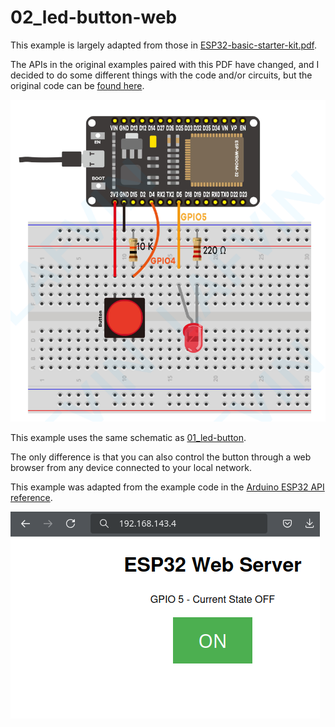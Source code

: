 # 02_led-button-web

This example is largely adapted from those in [ESP32-basic-starter-kit.pdf](./ESP32-basic-starter-kit.pdf).

The APIs in the original examples paired with this PDF have changed, and I decided to do some different things with the code and/or circuits, but the original code can be [found here](https://www.dropbox.com/scl/fo/6znlij3eb23ih4jxcpv2w/AKvB1t9CCUgoVRVtGen8Yrw?rlkey=z84anl0hs940qf9fpl7l8q8q2&e=1&dl=0).

![schematic](./schematic.png)

This example uses the same schematic as [01_led-button](../01_led-button/).

The only difference is that you can also control the button through a web browser from any device connected to your local network.

This example was adapted from the example code in the [Arduino ESP32 API reference](https://docs.espressif.com/projects/arduino-esp32/en/latest/api/wifi.html#wi-fi-ap-example).

![screenshot](./screenshot.png)
